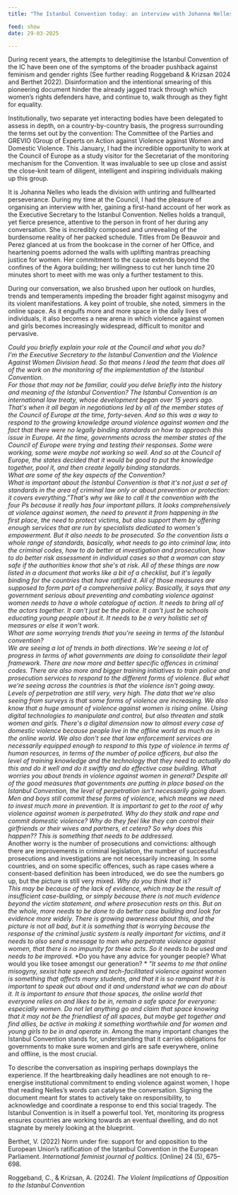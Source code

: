 ```yaml
---
title: "The Istanbul Convention today: an interview with Johanna Nelles by TARA LENARD"

feed: show
date: 29-03-2025

---
```





During recent years, the attempts to delegitimise the Istanbul Convention of the IC have been one of the symptoms of the broader pushback against feminism and gender rights (See further reading Roggeband & Krizsan 2024 and Berthet 2022). Disinformation and the intentional smearing of this pioneering document hinder the already jagged track through which women’s rights defenders have, and continue to, walk through as they fight for equality.  
 
Institutionally, two separate yet interacting bodies have been delegated to assess in depth, on a country-by-country basis, the progress surrounding the terms set out by the convention: The Committee of the Parties and GREVIO (Group of Experts on Action against Violence against Women and Domestic Violence. This January, I had the incredible opportunity to work at the Council of Europe as a study visitor for the Secretariat of the monitoring mechanism for the Convention. It was invaluable to see up close and assist the close-knit team of diligent, intelligent and inspiring individuals making up this group. 
 
It is Johanna Nelles who leads the division with untiring and fullhearted perseverance. During my time at the Council, I had the pleasure of organising an interview with her, gaining a first-hand account of her work as the Executive Secretary to the Istanbul Convention. Nelles holds a tranquil, yet fierce presence, attentive to the person in front of her during any conversation. She is incredibly composed and unrevealing of the burdensome reality of her packed schedule. Titles from De Beauvoir and Perez glanced at us from the bookcase in the corner of her Office, and heartening poems adorned the walls with uplifting mantras preaching justice for women. Her commitment to the cause extends beyond the confines of the Agora building; her willingness to cut her lunch time 20 minutes short to meet with me was only a further testament to this. 
 
During our conversation, we also brushed upon her outlook on hurdles, trends and temperaments impeding the broader fight against misogyny and its violent manifestations. A key point of trouble, she noted, simmers in the online space. As it engulfs more and more space in the daily lives of individuals, it also becomes a new arena in which violence against women and girls becomes increasingly widespread, difficult to monitor and pervasive.  
 
 
*Could you briefly explain your role at the Council and what you do?*  
*I'm the Executive Secretary to the Istanbul Convention and the Violence Against Women Division head. So that means I lead the team that does all of the work on the monitoring of the implementation of the Istanbul Convention.*  
*For those that may not be familiar, could you delve briefly into the history and meaning of the Istanbul Convention?*
*The Istanbul Convention is an international law treaty, whose development began over 15 years ago. That's when it all began in negotiations led by all of the member states of the Council of Europe at the time, forty-seven. And so this was a way to respond to the growing knowledge around violence against women and the fact that there were no legally binding standards on how to approach this issue in Europe. At the time, governments across the member states of the Council of Europe were trying and testing their responses. Some were working, some were maybe not working so well. And so at the Council of Europe, the states decided that it would be good to put the knowledge together, pool it, and then create legally binding standards.*  
*What are some of the key aspects of the Convention?*  
*What is important about the Istanbul Convention is that it's not just a set of standards in the area of criminal law only or about prevention or protection: it covers everything."That's why we like to call it the convention with the four Ps because it really has four important pillars. It looks comprehensively at violence against women, the need to prevent it from happening in the first place, the need to protect victims, but also support them by offering enough services that are run by specialists dedicated to women's empowerment. But it also needs to be prosecuted. So the convention lists a whole range of standards, basically, what needs to go into criminal law, into the criminal codes, how to do better at investigation and prosecution, how to do better risk assessment in individual cases so that a woman can stay safe if the authorities know that she's at risk. All of these things are now listed in a document that works like a bit of a checklist, but it's legally binding for the countries that have ratified it. All of those measures are supposed to form part of a comprehensive policy. Basically, it says that any government serious about preventing and combating violence against women needs to have a whole catalogue of action. It needs to bring all of the actors together. It can't just be the police. It can't just be schools educating young people about it. It needs to be a very holistic set of measures or else it won't work.*  
*What are some worrying trends that you're seeing in terms of the Istanbul convention?*  
*We are seeing a lot of trends in both directions. We're seeing a lot of progress in terms of what governments are doing to consolidate their legal framework. There are now more and better specific offences in criminal codes. There are also more and bigger training initiatives to train police and prosecution services to respond to the different forms of violence. But what we're seeing across the countries is that the violence isn't going away. Levels of perpetration are still very, very high. The data that we're also seeing from surveys is that some forms of violence are increasing. We also know that a huge amount of violence against women is rising online. Using digital technologies to manipulate and control, but also threaten and stalk women and girls. There's a digital dimension now to almost every case of domestic violence because people live in the offline world as much as in the online world.  We also don't see that law enforcement services are necessarily equipped enough to respond to this type of violence in terms of human resources, in terms of the number of police officers, but also the level of training knowledge and the technology that they need to actually do this and do it well and do it swiftly and do effective case building.* 
*What worries you about trends in violence against women in general?* 
*Despite all of the good measures that governments are putting in place based on the Istanbul Convention, the level of perpetration isn't necessarily going down. Men and boys still commit these forms of violence, which means we need to invest much more in prevention. It is important to get to the root of why violence against women is perpetrated. Why do they stalk and rape and commit domestic violence? Why do they feel like they can control their girlfriends or their wives and partners, et cetera? So why does this happen?? This is something that needs to be addressed.*  
Another worry is the number of prosecutions and convictions: although there are improvements in criminal legislation, the number of successful prosecutions and investigations are not necessarily increasing. In some countries, and on some specific offences, such as rape cases where a consent-based definition has been introduced, we do see the numbers go up, but the picture is still very mixed.
*Why do you think that is?*  
*This may be because of the lack of evidence, which may be the result of insufficient case-building, or simply because there is not much evidence beyond the victim statement, and where prosecution rests on this. But on the whole, more needs to be done to do better case building and look for evidence more widely.* 
*There is growing awareness about this, and the picture is not all bad, but it is something that is worrying because the response of the criminal justic system is really important for victims, and it needs to also send a message to men who perpetrate violence against women, that there is no impunity for these acts. So it needs to be used and needs to be improved.* 
*Do you have any advice for younger people? What would you like tosee amongst our generation? * 
*"It seems to me that online misogyny, sexist hate speech and tech-facilitated violence against women is something that affects many students, and that it is so rampant that it is important to speak out about and it and understand what we can do about it. It is important to ensure that those spaces, the online world that everyone relies on and likes to be in, remain a safe space for everyone: especially women. Do not let anything go and claim that space knowing that it may not be the friendliest of all spaces, but maybe get together and find allies, be active in making it something worthwhile and for women and young girls to be in and operate in.* Among the many important changes the Istanbul Convention stands for, understanding that it carries obligations for governments to make sure women and girls are safe everywhere, online and offline, is the most crucial.
 
To describe the conversation as inspiring perhaps downplays the experience. If the heartbreaking daily headlines are not enough to re-energise institutional commitment to ending violence against women, I hope that reading Nelles’s words can catalyse the conversation. Signing the document meant for states to actively take on responsibility, to acknowledge and coordinate a response to end this social tragedy. The Istanbul Convention is in itself a powerful tool. Yet, monitoring its progress ensures countries are working towards an eventual dwelling, and do not stagnate by merely looking at the blueprint. 
 
 
 Berthet, V. (2022) Norm under fire: support for and opposition to the European Union’s ratification of the Istanbul Convention in the European Parliament. *International feminist journal of politics.* [Online] 24 (5), 675–698. 
 
Roggeband, C., & Krizsan, A. (2024). *The Violent Implications of Opposition to the 
Istanbul Conventio*n 
